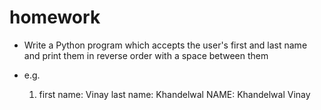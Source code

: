 # homework

* Write a Python program which accepts the user's first and last name and print them in reverse order with a space between them

* e.g.
    1. first name: Vinay
       last name: Khandelwal
       NAME: Khandelwal Vinay
